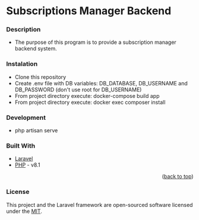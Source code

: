 # Subscriptions Manager Backend

### Description
* The purpose of this program is to provide a subscription manager backend system.

### Instalation
* Clone this repository
* Create .env file with DB variables: DB_DATABASE, DB_USERNAME and DB_PASSWORD (don't use root for DB_USERNAME)
* From project directory execute: docker-compose build app
* From project directory execute: docker exec <container-name> composer install

### Development 
* php artisan serve

### Built With
* [Laravel](https://laravel.com/)
* [PHP](https://www.php.net/) - v8.1


<p align="right">(<a href="#top">back to top</a>)</p>

### License
This project and the Laravel framework are open-sourced software licensed under the [MIT](https://opensource.org/licenses/MIT).
